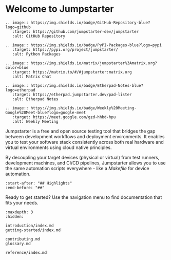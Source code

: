 # Welcome to Jumpstarter

```{eval-rst}
.. image:: https://img.shields.io/badge/GitHub-Repository-blue?logo=github
   :target: https://github.com/jumpstarter-dev/jumpstarter
   :alt: GitHub Repository

.. image:: https://img.shields.io/badge/PyPI-Packages-blue?logo=pypi
   :target: https://pypi.org/project/jumpstarter/
   :alt: Python Packages

.. image:: https://img.shields.io/matrix/jumpstarter%3Amatrix.org?color=blue
   :target: https://matrix.to/#/#jumpstarter:matrix.org
   :alt: Matrix Chat

.. image:: https://img.shields.io/badge/Etherpad-Notes-blue?logo=etherpad
   :target: https://etherpad.jumpstarter.dev/pad-lister
   :alt: Etherpad Notes

.. image:: https://img.shields.io/badge/Weekly%20Meeting-Google%20Meet-blue?logo=google-meet
   :target: https://meet.google.com/gzd-hhbd-hpu
   :alt: Weekly Meeting
```

Jumpstarter is a free and open source testing tool that bridges the gap between
development workflows and deployment environments. It enables you to test your
software stack consistently across both real hardware and virtual environments
using cloud native principles.

<script src="https://asciinema.org/a/xhJLxvKMsF8r8Sb7o2EIURufU.js" id="asciicast-xhJLxvKMsF8r8Sb7o2EIURufU" async="true" data-size="medium"></script>

By decoupling your target devices (physical or virtual) from test runners,
development machines, and CI/CD pipelines, Jumpstarter allows you to use the
same automation scripts everywhere - like a *Makefile* for device automation.

```{include} ../../README.md
:start-after: "## Highlights"
:end-before: "##"
```

Ready to get started? Use the navigation menu to find documentation that fits
your needs.

```{toctree}
:maxdepth: 3
:hidden:

introduction/index.md
getting-started/index.md

contributing.md
glossary.md

reference/index.md
```